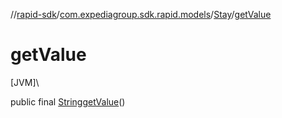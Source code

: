 //[rapid-sdk](../../../index.md)/[com.expediagroup.sdk.rapid.models](../index.md)/[Stay](index.md)/[getValue](get-value.md)

# getValue

[JVM]\

public final [String](https://docs.oracle.com/javase/8/docs/api/java/lang/String.html)[getValue](get-value.md)()
